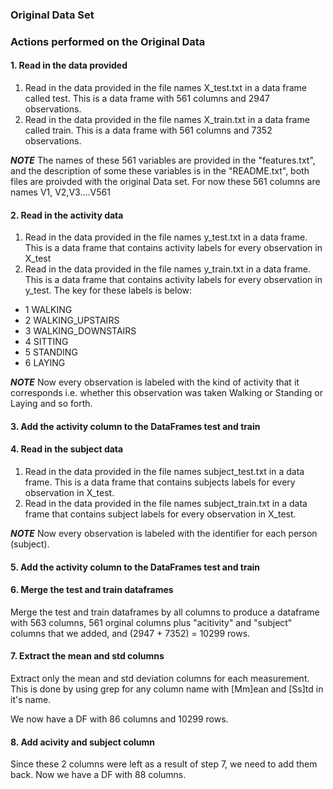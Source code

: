 
### Original Data Set

### Actions performed on the Original Data
#### 1. Read in the data provided 
 1. Read in the data provided in the file names X_test.txt in a data frame called test. This is a data frame with 561 columns and 2947 observations.
 2. Read in the data provided in the file names X_train.txt in a data frame called train. This is a data frame with 561 columns and 7352 observations.

***NOTE*** The names of these 561 variables are provided in the "features.txt", and the description of some these variables is in the "README.txt",
both files are proivded with the original Data set. For now these 561 columns are names V1, V2,V3....V561

#### 2. Read in the activity data
 1. Read in the data provided in the file names y_test.txt in a data frame. This is a data frame that contains activity labels for every observation in X_test
 2. Read in the data provided in the file names y_train.txt in a data frame. This is a data frame that contains activity labels for every observation in y_test. The key for these labels is below:
* 1 WALKING
* 2 WALKING_UPSTAIRS
* 3 WALKING_DOWNSTAIRS
* 4 SITTING
* 5 STANDING
* 6 LAYING

***NOTE*** Now every observation is labeled with the kind of activity that it corresponds i.e. whether this observation was taken Walking or Standing or Laying and so forth.

#### 3. Add the activity column to the DataFrames test and train

#### 4. Read in the subject data
 1. Read in the data provided in the file names subject_test.txt in a data frame. This is a data frame that contains subjects labels for every observation in X_test.
 2. Read in the data provided in the file names subject_train.txt in a data frame that contains subject labels for every observation in X_test.

***NOTE*** Now every observation is labeled with the identifier for each person (subject).

#### 5. Add the activity column to the DataFrames test and train

#### 6. Merge the test and train dataframes
Merge the test and train dataframes by all columns to produce a dataframe with 563 columns, 561 orginal columns plus "acitivity" and "subject" columns that we added, and (2947 + 7352) = 10299 rows.

#### 7. Extract the mean and std columns
Extract only the mean and std deviation columns for each measurement. This is done by using grep for any column name with [Mm]ean and [Ss]td in it's name.

We now have a DF with 86 columns and 10299 rows.

#### 8. Add acivity and subject column
Since these 2 columns were left as a result of step 7, we need to add them back. Now we have a DF with 88 columns.

